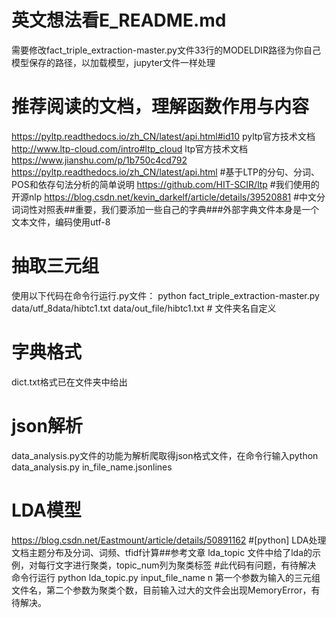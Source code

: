 # 英文想法看E_README.md
需要修改fact_triple_extraction-master.py文件33行的MODELDIR路径为你自己模型保存的路径，以加载模型，jupyter文件一样处理
# 推荐阅读的文档，理解函数作用与内容
https://pyltp.readthedocs.io/zh_CN/latest/api.html#id10 pyltp官方技术文档
http://www.ltp-cloud.com/intro#ltp_cloud ltp官方技术文档
https://www.jianshu.com/p/1b750c4cd792  https://pyltp.readthedocs.io/zh_CN/latest/api.html #基于LTP的分句、分词、POS和依存句法分析的简单说明
https://github.com/HIT-SCIR/ltp #我们使用的开源nlp
https://blog.csdn.net/kevin_darkelf/article/details/39520881 #中文分词词性对照表##重要，我们要添加一些自己的字典###外部字典文件本身是一个文本文件，编码使用utf-8
# 抽取三元组
使用以下代码在命令行运行.py文件：
python fact_triple_extraction-master.py data/utf_8data/hibtc1.txt data/out_file/hibtc1.txt # 文件夹名自定义
# 字典格式
dict.txt格式已在文件夹中给出
# json解析
data_analysis.py文件的功能为解析爬取得json格式文件，在命令行输入python data_analysis.py in_file_name.jsonlines
# LDA模型
https://blog.csdn.net/Eastmount/article/details/50891162 #[python] LDA处理文档主题分布及分词、词频、tfidf计算##参考文章
lda_topic 文件中给了lda的示例，对每行文字进行聚类，topic_num列为聚类标签 #此代码有问题，有待解决
命令行运行 python lda_topic.py input_file_name n 第一个参数为输入的三元组文件名，第二个参数为聚类个数，目前输入过大的文件会出现MemoryError，有待解决。


